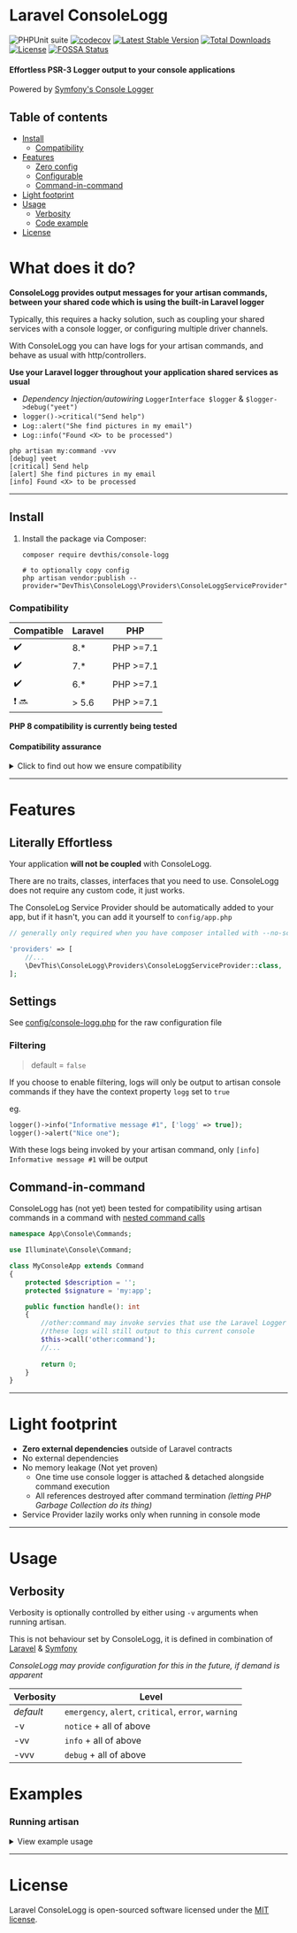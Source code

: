 # Laravel ConsoleLogg

![PHPUnit suite](https://github.com/dev-this/laravel-console-logg/workflows/PHPUnit%20suite/badge.svg)
[![codecov](https://codecov.io/gh/dev-this/laravel-console-logg/branch/master/graph/badge.svg)](https://codecov.io/gh/dev-this/laravel-console-logg)
[![Latest Stable Version](https://poser.pugx.org/devthis/console-logg/v)](https://packagist.org/packages/devthis/console-logg)
[![Total Downloads](https://poser.pugx.org/devthis/console-logg/downloads)](https://packagist.org/packages/devthis/console-logg)
[![License](https://poser.pugx.org/devthis/console-logg/license)](https://packagist.org/packages/devthis/console-logg)
[![FOSSA Status](https://app.fossa.com/api/projects/custom%2B21424%2Fgit%40github.com%3Adev-this%2Flaravel-console-logg.git.svg?type=shield)](https://app.fossa.com/projects/custom%2B21424%2Fgit%40github.com%3Adev-this%2Flaravel-console-logg.git?ref=badge_shield)

#### Effortless PSR-3 Logger output to your console applications

Powered by [Symfony's Console Logger](https://symfony.com/doc/current/components/console/logger.html)

## Table of contents

- [Install](#Install)
    - [Compatibility](#compatibility)
- [Features](#features)
    - [Zero config](#zero-config)
    - [Configurable](#configurable)
    - [Command-in-command](#command-in-command)
- [Light footprint](#light-footprint)
- [Usage](#usage)
    - [Verbosity](#verbosity)
    - [Code example](#code-example)
- [License](#license)

# What does it do?

**ConsoleLogg provides output messages for your artisan commands, between your shared code which is using the built-in
Laravel logger**

Typically, this requires a hacky solution, such as coupling your shared services with a console logger, or configuring
multiple driver channels.

With ConsoleLogg you can have logs for your artisan commands, and behave as usual with http/controllers.

**Use your Laravel logger throughout your application shared services as usual**

- _Dependency Injection/autowiring_ `LoggerInterface $logger` & `$logger->debug("yeet")`
- `logger()->critical("Send help")`
- `Log::alert("She find pictures in my email")`
- `Log::info("Found <X> to be processed")`

```
php artisan my:command -vvv
[debug] yeet
[critical] Send help
[alert] She find pictures in my email
[info] Found <X> to be processed
```

---
## Install

1. Install the package via Composer:

    ```shell script
   composer require devthis/console-logg
   
   # to optionally copy config
   php artisan vendor:publish --provider="DevThis\ConsoleLogg\Providers\ConsoleLoggServiceProvider"
    ```

### Compatibility

| Compatible         | Laravel   | PHP       |
|--------------------|-----------|-----------|
| :heavy_check_mark: | 8.*       | PHP >=7.1 |
| :heavy_check_mark: | 7.*       | PHP >=7.1 |
| :heavy_check_mark: | 6.*       | PHP >=7.1 |
| :heavy_exclamation_mark: :soon: | > 5.6     | PHP >=7.1 |

**PHP 8 compatibility is currently being tested**

#### Compatibility assurance

<details>
  <summary>Click to find out how we ensure compatibility</summary>

Compatibility is thoroughly tested using a combination of real world tests (functional), and unit tests

[ConsoleLogg test suite](/test) is run in isolation

- Using PHP 7.1, 7.2, 7.3,
  7.4, [each major version of Laravel is independently tested against](actions?query=workflow%3A"PHPUnit+suite")
- _Laravel 5.6, 5.7 & 5.8 are tested individually on top of this_

Unit tests ensure type-compatibility, expected behaviour is met & compatibility with each version of Laravel contracts

[TODO] Functional tests ensure real world expectations are through a real Laravel application

</details>

---
# Features

## Literally Effortless

Your application **will not be coupled** with ConsoleLogg.

There are no traits, classes, interfaces that you need to use. ConsoleLogg does not require any custom code, it just works.

The ConsoleLog Service Provider should be automatically added to your app, but if it hasn't, you can add it yourself to `config/app.php`
```php
// generally only required when you have composer intalled with --no-scripts

'providers' => [
    //...
    \DevThis\ConsoleLogg\Providers\ConsoleLoggServiceProvider::class,
];
```

## Settings

See [config/console-logg.php](config/console-logg.php) for the raw configuration file

### Filtering

> default = `false`

If you choose to enable filtering, logs will only be output to artisan console commands if they have the context property `logg` set to `true`

eg.

```php
logger()->info("Informative message #1", ['logg' => true]);
logger()->alert("Nice one");
```

With these logs being invoked by your artisan command, only `[info] Informative message #1` will be output

## Command-in-command

ConsoleLogg has (not yet) been tested for compatibility using artisan commands in a command
with [nested command calls](https://laravel.com/docs/8.x/artisan#calling-commands-from-other-commands)

```php
namespace App\Console\Commands;

use Illuminate\Console\Command;

class MyConsoleApp extends Command
{
    protected $description = '';
    protected $signature = 'my:app';

    public function handle(): int
    {
        //other:command may invoke servies that use the Laravel Logger
        //these logs will still output to this current console
        $this->call('other:command');
        //...
        
        return 0;
    }
}
```

---
# Light footprint

- **Zero external dependencies** outside of Laravel contracts
- No external dependencies
- No memory leakage (Not yet proven)
    - One time use console logger is attached & detached alongside command execution
    - All references destroyed after command termination _(letting PHP Garbage Collection do its thing)_
- Service Provider lazily works only when running in console mode

---
# Usage

## Verbosity

Verbosity is optionally controlled by either using `-v` arguments when running artisan.

This is not behaviour set by ConsoleLogg, it is defined in combination of [Laravel](https://github.com/laravel/framework/blob/8.x/src/Illuminate/Console/Concerns/InteractsWithIO.php#L43) & [Symfony](https://github.com/symfony/console/blob/5.x/Logger/ConsoleLogger.php#L33)

_ConsoleLogg may provide configuration  for this in the future, if demand is apparent_

| Verbosity | Level |
| ---------------|----------------|
| _default_ | `emergency`, `alert`, `critical`, `error`, `warning`|
| -v | `notice` + all of above |
| -vv |`info` + all of above |
| -vvv | `debug` + all of above |

# Examples

### Running artisan
<details>
  <summary>View example usage</summary>

## Example #1 - SQL query logging

There are several guides/answers on the internet that enable you to send all SQL queries to your configured Logger.

With ConsoleLogg installed this means 

Links (in no order):
- [Code Briefly - Seeing all SQL queries executed with your artisan command](https://codebriefly.com/how-to-log-all-sql-queries-in-laravel/)
- [StackOverflow - Laravel 5.3 - How to log all queries on a page?](https://stackoverflow.com/a/43137632)
- [Larvel Tricks - Real-time log of Eloquent SQL queries](https://laravel-tricks.com/tricks/real-time-log-of-eloquent-sql-queries)

## Example #2 - Raw code

> :warning: **REMINDER:** n-o-t-h-i-n-g is special about this following code example
>
> There are no traits, interfaces, or classes/dependencies that are involved to use ConsoleLogg once it's installed.

### Souce code for example service
<details>
  <summary>Source of App\Service\MyExampleService</summary>

```php
namespace App\Service;

use Illuminate\Support\Facades\Log;
use Psr\Log\LoggerInterface;

class MyExampleService {
    private $logger;
    public function __construct(LoggerInterface $logger)
    {
        $this->logger = $logger;
    }
    
    public function doSomethingCool(): void
    {
        // using Laravel's logger with DI/autowiring
        $this->logger->debug("A message that should have value when output to your application in general");
        
        // Facade
        Log::info("or just the facade if you love magic");
        
        // Helper function
        logger()->notice("or this weird helper function I guess");
        
        // ... <imaginary useful code here>
    }
}
```
</details>

### Source code for Console Application
<details>
  <summary>Source of App\Console\Commands\ExampleConsole</summary>
    
```php
namespace App\Console\Commands;

use App\Service\ExampleService;
use Illuminate\Console\Command;

class ExampleConsole extends Command
{
    /**
     * The console command description.
     */
    protected $description = '';

    /**
     * The name and signature of the console command.
     */
    protected $signature = 'something';

    public function handle(ExampleService $exampleService): int
    {
        $exampleService->doSomethingCool();

        return 0;
    }
}

```
</details>

### Running artisan
<details>
  <summary>Artisan command output</summary>

```bash
not-root@linux:~/MyProject$ php artisan something -vv
[debug] A message that should have value when output to your application in general
[info] or just the facade if you love magic
[notice] or this weird helper function I guess
```

</details>
</details>


---
# License

Laravel ConsoleLogg is open-sourced software licensed under the [MIT license](LICENSE.md).
